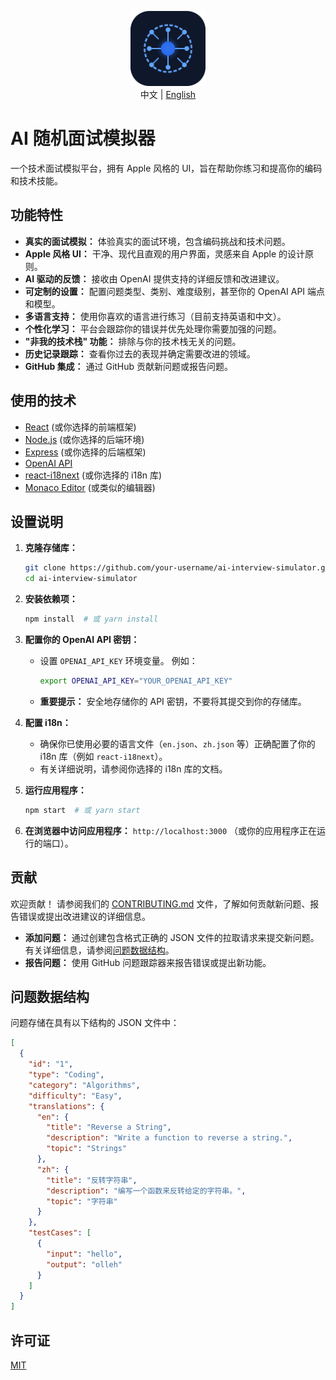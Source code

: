 <p align="center">
   <img src="public/logo.svg" alt="AI Interview Simulator Logo" width="120" height="120" />
   <br>  中文 | <a href="README_EN.md">English</a>
</p>

# AI 随机面试模拟器

一个技术面试模拟平台，拥有 Apple 风格的 UI，旨在帮助你练习和提高你的编码和技术技能。

## 功能特性

*   **真实的面试模拟：** 体验真实的面试环境，包含编码挑战和技术问题。
*   **Apple 风格 UI：** 干净、现代且直观的用户界面，灵感来自 Apple 的设计原则。
*   **AI 驱动的反馈：** 接收由 OpenAI 提供支持的详细反馈和改进建议。
*   **可定制的设置：** 配置问题类型、类别、难度级别，甚至你的 OpenAI API 端点和模型。
*   **多语言支持：** 使用你喜欢的语言进行练习（目前支持英语和中文）。
*   **个性化学习：** 平台会跟踪你的错误并优先处理你需要加强的问题。
*   **"非我的技术栈" 功能：** 排除与你的技术栈无关的问题。
*   **历史记录跟踪：** 查看你过去的表现并确定需要改进的领域。
*   **GitHub 集成：** 通过 GitHub 贡献新问题或报告问题。

## 使用的技术

*   [React](https://reactjs.org/) (或你选择的前端框架)
*   [Node.js](https://nodejs.org/en/) (或你选择的后端环境)
*   [Express](https://expressjs.com/) (或你选择的后端框架)
*   [OpenAI API](https://openai.com/api/)
*   [react-i18next](https://react.i18next.com/) (或你选择的 i18n 库)
*   [Monaco Editor](https://microsoft.github.io/monaco-editor/) (或类似的编辑器)

## 设置说明

1.  **克隆存储库：**

    ```bash
    git clone https://github.com/your-username/ai-interview-simulator.git
    cd ai-interview-simulator
    ```

2.  **安装依赖项：**

    ```bash
    npm install  # 或 yarn install
    ```

3.  **配置你的 OpenAI API 密钥：**

    *   设置 `OPENAI_API_KEY` 环境变量。 例如：

        ```bash
        export OPENAI_API_KEY="YOUR_OPENAI_API_KEY"
        ```

    *   **重要提示：** 安全地存储你的 API 密钥，不要将其提交到你的存储库。

4.  **配置 i18n：**

    *   确保你已使用必要的语言文件（`en.json`、`zh.json` 等）正确配置了你的 i18n 库（例如 `react-i18next`）。
    *   有关详细说明，请参阅你选择的 i18n 库的文档。

5.  **运行应用程序：**

    ```bash
    npm start  # 或 yarn start
    ```

6.  **在浏览器中访问应用程序：** `http://localhost:3000` （或你的应用程序正在运行的端口）。

## 贡献

欢迎贡献！ 请参阅我们的 [CONTRIBUTING.md](CONTRIBUTING.md) 文件，了解如何贡献新问题、报告错误或提出改进建议的详细信息。

*   **添加问题：** 通过创建包含格式正确的 JSON 文件的拉取请求来提交新问题。 有关详细信息，请参阅[问题数据结构](#question-data-structure)。
*   **报告问题：** 使用 GitHub 问题跟踪器来报告错误或提出新功能。

## 问题数据结构

问题存储在具有以下结构的 JSON 文件中：

```json
[
  {
    "id": "1",
    "type": "Coding",
    "category": "Algorithms",
    "difficulty": "Easy",
    "translations": {
      "en": {
        "title": "Reverse a String",
        "description": "Write a function to reverse a string.",
        "topic": "Strings"
      },
      "zh": {
        "title": "反转字符串",
        "description": "编写一个函数来反转给定的字符串。",
        "topic": "字符串"
      }
    },
    "testCases": [
      {
        "input": "hello",
        "output": "olleh"
      }
    ]
  }
]
```

## 许可证

[MIT](LICENSE)